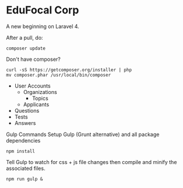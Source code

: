 # EduFocal Corp

A new beginning on Laravel 4.

After a pull, do:
```
composer update
```

Don't have composer?
```
curl -sS https://getcomposer.org/installer | php
mv composer.phar /usr/local/bin/composer
```

- User Accounts
    - Organizations
        - Topics
    - Applicants
- Questions
- Tests
- Answers

Gulp Commands
Setup Gulp (Grunt alternative) and all package dependencies
```
npm install
```

Tell Gulp to watch for css + js file changes then compile and minify the associated files.
```
npm run gulp &
```
